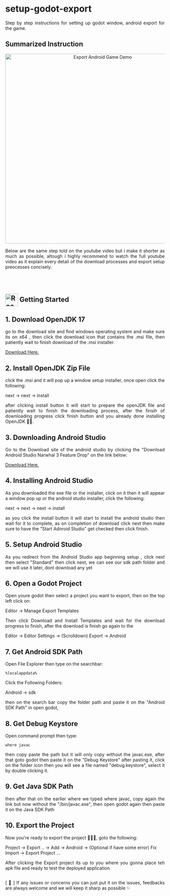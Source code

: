 # setup-godot-export
<p align=justify>Step by step instructions for setting up godot window, android export for the game.</p>

## Summarized Instruction

<p align="center">
  <a href="https://www.youtube.com/watch?v=NRlZYmFzY1Q">
    <img src="https://img.youtube.com/vi/NRlZYmFzY1Q/hqdefault.jpg" alt="Export Android Game Demo" width="600">
  </a>
</p>

<p align=justify>Below are the same step told on the youtube video but i make it shorter as much as possible, altough i highly recommend to watch the full youtube video as it explain every detail of the download processes and export setup preocesses concisely.</p>

##

<br>

## <img src="https://raw.githubusercontent.com/Tarikul-Islam-Anik/Animated-Fluent-Emojis/master/Emojis/Travel%20and%20places/Rocket.png" alt="Rocket" width="40" height="40" align=center /> Getting Started

## 1. Download OpenJDK 17
<p align=justify>go to the download site and find windows operating system and make sure its on x64 , then click the download icon that contains the .msi file, then patiently wait to finish download of the .msi installer.</p>

[Download Here.](https://adoptium.net/en-GB/temurin/releases/?variant=openjdk17&version=17&os=any&arch=any)

##


## 2. Install OpenJDK Zip File

<p align=justify>click the .msi and it will pop up a window setup installer, once open click the following:</p>

next -> next -> install

<p align=justify>after clicking install button it will start to prepare the openJDK file and patiently wait to finish the downloading process, after the finsih of downloading progress click finish button and you already done installing OpenJDK 🎉✨.</p>

##


## 3. Downloading Android Studio
<p align=justify>Go to the Download site of the android studio by clicking the "Download Android Studio Narwhal 3 Feature Drop" on the link below:</p>

[Download Here.](https://developer.android.com/studio/)

##


## 4. Installing Android Studio
<p align=justify>As you downloaded the exe file or the installer, click on it then it will appear a window pop up or the android studio installer, click the following:</p>

next -> next -> next -> install

<p align=justify>as you click the install button it will start to install the android studio then wait for it to complete, as on completion of download click next then make sure to have the "Start Adnroid Studio" get checked then click finish.</p>

##


## 5. Setup Android Studio
<p align=justify>As you redirect from the Android Studio app beginning setup , click next then select "Standard" then click next, we can see our sdk path folder and we will use it later, dont download any yet</p>

##


## 6. Open a Godot Project
<p align=justify>Open youre godot then select a project you want to export, then on the top left click on:</p>

Editor -> Manage Export Templates

<p align=justify>Then click Download and Install Templates and wait for the download progress to finish, after the download is finish go again to the </p>

Editor -> Editor Settings -> (Scrolldown) Export -> Android 

##


## 7. Get Android SDK Path
<p align=justify>Open File Explorer then type on the searchbar: </p>

```
%localappdata%
```

<p align=justify>Click the Following Folders:</p>

Android -> sdk

<p align=justify>then on the search bar copy the folder path and paste it on the "Android SDK Path" in open godot, </p>

##


## 8. Get Debug Keystore

<p align=justify>Open command prompt then type:</p>

```
where javac
```

<p align=justify>then copy paste the path but it will only copy without the javac.exe, after that goto godot then paste it on the "Debug Keystore" after pasting it, click on the folder icon then you will see a file named "debug.keystore", select it by double clicking it.</p>

##

## 9. Get Java SDK Path
<p align=justify>then after that on the earlier where we typed where javac, copy again the link but now without the "/bin/javac.exe", then open godot again then paste it on the Java SDK Path</p>

##


## 10. Export the Project
<p align=justify>Now you're ready to export the project 🥳🎉✨, goto the following:</p>

Project -> Export .. -> Add -> Android -> (Optional if have some error) Fix Import -> Export Project ...

<p align=justify>After clicking the Export project its up to you where you gonna place teh apk file and ready to test the deployed application</p>

##

<p align=justify>[ 🐞 ] If any issues or concerns you can just put it on the issues, feedbacks are always welcome and we will keep it sharp as possible ✨</p>